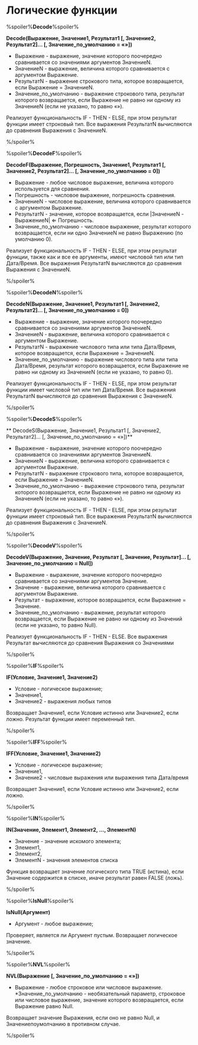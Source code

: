 # Логические функции

%spoiler%**Decode**%spoiler%

**Decode(Выражение, Значение1, Результат1 [, Значение2, Результат2]… [, Значение_по_умолчанию = «»])**

* Выражение - выражение, значение которого поочередно сравнивается со значениями аргументов ЗначениеN.
* ЗначениеN - выражение, величина которого сравнивается с аргументом Выражение.
* РезультатN - выражение строкового типа, которое возвращается, если Выражение = ЗначениеN.
* Значение_по_умолчанию - выражение строкового типа, результат которого возвращается, если Выражение не равно ни одному из ЗначениеN (если не указано, то равно «»).

Реализует функциональность IF - THEN - ELSE, при этом результат функции имеет строковый тип. Все выражения РезультатN вычисляются до сравнения Выражения с ЗначениеN.

%/spoiler%

%spoiler%**DecodeF**%spoiler%

**DecodeF(Выражение, Погрешность, Значение1, Результат1 [, Значение2, Результат2]… [, Значение_по_умолчанию = 0])**

* Выражение - любое числовое выражение, величина которого используется для сравнения.
* Погрешность - числовое выражение, погрешность сравнения.
* ЗначениеN - числовое выражение, величина которого сравнивается с аргументом Выражение.
* РезультатN - значение, которое возвращается, если |ЗначениеN - ВыражениеN| ⇐ Погрешность.
* Значение_по_умолчанию - числовое выражение, результат которого возвращается, если ни одно ЗначениеN не равно Выражению (по умолчанию 0). 

Реализует функциональность IF - THEN - ELSE, при этом результат функции, также как и все ее аргументы, имеют числовой тип или тип Дата/Время. Все выражения РезультатN вычисляются до сравнения Выражения с ЗначениеN. 

%/spoiler%

%spoiler%**DecodeN**%spoiler%

**DecodeN(Выражение, Значение1, Результат1 [, Значение2, Результат2]… [, Значение_по_умолчанию = 0])**

* Выражение - выражение, значение которого поочередно сравнивается со значениями аргументов ЗначениеN.
* ЗначениеN - выражение, величина которого сравнивается с аргументом Выражение.
* РезультатN - выражение числового типа или типа Дата/Время, которое возвращается, если Выражение = ЗначениеN.
* Значение_по_умолчанию - выражение числового типа или типа Дата/Время, результат которого возвращается, если Выражение не равно ни одному из ЗначениеN (если не указано, то равно 0). 

Реализует функциональность IF - THEN - ELSE, при этом результат функции имеет числовой тип или тип Дата/Время. Все выражения РезультатN вычисляются до сравнения Выражения с ЗначениеN. 

%/spoiler%

%spoiler%**DecodeS**%spoiler%

** DecodeS(Выражение, Значение1, Результат1 [, Значение2, Результат2]… [, Значение_по_умолчанию = «»])**

* Выражение - выражение, значение которого поочередно сравнивается со значениями аргументов ЗначениеN.
* ЗначениеN - выражение, величина которого сравнивается с аргументом Выражение.
* РезультатN - выражение строкового типа, которое возвращается, если Выражение = ЗначениеN.
* Значение_по_умолчанию - выражение строкового типа, результат которого возвращается, если Выражение не равно ни одному из ЗначениеN (если не указано, то равно «»). 

Реализует функциональность IF - THEN - ELSE, при этом результат функции имеет строковый тип. Все выражения РезультатN вычисляются до сравнения Выражения с ЗначениеN. 

%/spoiler%

%spoiler%**DecodeV**%spoiler%

**DecodeV(Выражение, Значение, Результат [, Значение, Результат]… [, Значение_по_умолчанию = Null])**

* Выражение - выражение, значение которого поочередно сравнивается со значениями аргументов Значение.
* Значение - выражение, величина которого сравнивается с аргументом Выражение.
* Результат - выражение, которое возвращается, если Выражение = Значение.
* Значение_по_умолчанию - выражение, результат которого возвращается, если Выражение не равно ни одному из Значений (если не указано, то равно Null).

Реализует функциональность IF - THEN - ELSE. Все выражения Результат вычисляются до сравнения Выражения со Значениями 

%/spoiler%

%spoiler%**IF**%spoiler%

**IF(Условие, Значение1, Значение2)**

* Условие - логическое выражение;
* Значение1,
* Значение2 - выражения любых типов

Возвращает Значение1, если Условие истинно или Значение2, если ложно. Результат функции имеет переменный тип.

%/spoiler%

%spoiler%**IFF**%spoiler%

**IFF(Условие, Значение1, Значение2)**

* Условие - логическое выражение;
* Значение1,
* Значение2 - числовые выражения или выражения типа Дата/время

Возвращает Значение1, если Условие истинно или Значение2, если ложно.

%/spoiler%

%spoiler%**IN**%spoiler%

**IN(Значение, Элемент1, Элемент2, …, ЭлементN)**

* Значение - значение искомого элемента;
* Элемент1,
* Элемент2,
* ЭлементN - значения элементов списка

Функция возвращает значение логического типа TRUE (истина), если Значение содержится в списке, иначе результат равен FALSE (ложь). 

%/spoiler%

%spoiler%**IsNull**%spoiler%

**IsNull(Аргумент)**

* Аргумент - любое выражение;

Проверяет, является ли Аргумент пустым. Возвращает логическое значение. 

%/spoiler%


%spoiler%**NVL**%spoiler%

**NVL(Выражение [, Значение_по_умолчанию = «»])**

* Выражение - любое строковое или числовое выражение.
*Значение_по_умолчанию - необязательный параметр, строковое или числовое выражение, значение которого возвращается, если Выражение равно Null.

Возвращает значение Выражения, если оно не равно Null, и Значениепоумолчанию в противном случае. 

%/spoiler%